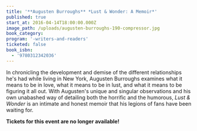 ```yaml
---
title: '**Augusten Burroughs** *Lust & Wonder: A Memoir*'
published: true
start_at: 2016-04-14T18:00:00.000Z
image_path: /uploads/augusten-burroughs-190-compressor.jpg
book_category:
program: '-writers-and-readers'
ticketed: false
book_isbn:
  - '9780312342036'
---
```



In chronicling the development and demise of the different relationships he's had while living in New York, Augusten Burroughs examines what it means to be in love, what it means to be in lust, and what it means to be figuring it all out. With Augusten's unique and singular observations and his own unabashed way of detailing both the horrific and the humorous, *Lust & Wonder* is an intimate and honest memoir that his legions of fans have been waiting for.

**Tickets for this event are no longer available!**

#### &nbsp;